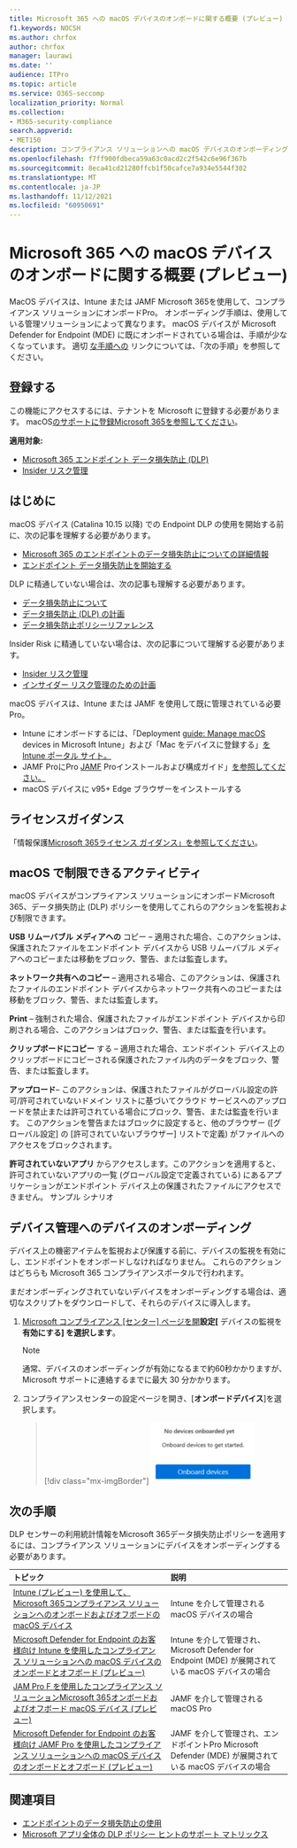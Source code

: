 ```yaml
---
title: Microsoft 365 への macOS デバイスのオンボードに関する概要 (プレビュー)
f1.keywords: NOCSH
ms.author: chrfox
author: chrfox
manager: laurawi
ms.date: ''
audience: ITPro
ms.topic: article
ms.service: O365-seccomp
localization_priority: Normal
ms.collection:
- M365-security-compliance
search.appverid:
- MET150
description: コンプライアンス ソリューションへの macOS デバイスのオンボーディングについて
ms.openlocfilehash: f7ff900fdbeca59a63c0acd2c2f542c6e96f367b
ms.sourcegitcommit: 8eca41cd21280ffcb1f50cafce7a934e5544f302
ms.translationtype: MT
ms.contentlocale: ja-JP
ms.lasthandoff: 11/12/2021
ms.locfileid: "60950691"
---
```

# <a name="onboard-macos-devices-into-microsoft-365-overview-preview"></a>Microsoft 365 への macOS デバイスのオンボードに関する概要 (プレビュー)

MacOS デバイスは、Intune または JAMF Microsoft 365を使用して、コンプライアンス ソリューションにオンボードPro。 オンボーディング手順は、使用している管理ソリューションによって異なります。 macOS デバイスが Microsoft Defender for Endpoint (MDE) に既にオンボードされている場合は、手順が少なくなっています。 適切 [な手順への](#next-steps) リンクについては、「次の手順」を参照してください。

## <a name="get-registered"></a>登録する

この機能にアクセスするには、テナントを Microsoft に登録する必要があります。 macOS[のサポートに登録Microsoft 365を参照してください](https://aka.ms/EndpointDLPIgnite21-Previews)。

**適用対象:**

- [Microsoft 365 エンドポイント データ損失防止 (DLP)](./endpoint-dlp-learn-about.md)
- [Insider リスク管理](insider-risk-management.md#learn-about-insider-risk-management-in-microsoft-365)

## <a name="before-you-begin"></a>はじめに

macOS デバイス (Catalina 10.15 以降) での Endpoint DLP の使用を開始する前に、次の記事を理解する必要があります。

- [Microsoft 365 のエンドポイントのデータ損失防止についての詳細情報](endpoint-dlp-learn-about.md#learn-about-microsoft-365-endpoint-data-loss-prevention)
- [エンドポイント データ損失防止を開始する](endpoint-dlp-getting-started.md#get-started-with-endpoint-data-loss-prevention)

DLP に精通していない場合は、次の記事も理解する必要があります。

- [データ損失防止について](dlp-learn-about-dlp.md#learn-about-data-loss-prevention)
- [データ損失防止 (DLP) の計画](dlp-overview-plan-for-dlp.md#plan-for-data-loss-prevention-dlp)
- [データ損失防止ポリシーリファレンス](dlp-policy-reference.md#data-loss-prevention-policy-reference)

Insider Risk に精通していない場合は、次の記事について理解する必要があります。

 - [Insider リスク管理](insider-risk-management.md#learn-about-insider-risk-management-in-microsoft-365)
 - [インサイダー リスク管理のための計画](insider-risk-management-plan.md#plan-for-insider-risk-management)

macOS デバイスは、Intune または JAMF を使用して既に管理されている必要Pro。
 
- Intune にオンボードするには、「Deployment [guide: Manage macOS](/mem/intune/fundamentals/deployment-guide-platform-macos) devices in Microsoft Intune」および「Mac をデバイスに登録する」[をIntune ポータル サイト。](/mem/intune/user-help/enroll-your-device-in-intune-macos-cp) 
- JAMF ProにPro [JAMF](https://www.jamf.com/resources/product-documentation/jamf-pro-administrators-guide/) Proインストールおよび構成ガイド」[を参照してください。](https://www.jamf.com/resources/product-documentation/jamf-pro-installation-guide-for-mac/)
- macOS デバイスに v95+ Edge ブラウザーをインストールする 

## <a name="licensing-guidance"></a>ライセンスガイダンス

「情報保護[Microsoft 365ライセンス ガイダンス」を参照してください](/office365/servicedescriptions/microsoft-365-service-descriptions/microsoft-365-tenantlevel-services-licensing-guidance/microsoft-365-security-compliance-licensing-guidance#information-protection-data-loss-prevention-for-exchange-online-sharepoint-online-and-onedrive-for-business)。

## <a name="activities-that-can-be-restricted-on-macos"></a>macOS で制限できるアクティビティ 

macOS デバイスがコンプライアンス ソリューションにオンボードMicrosoft 365、データ損失防止 (DLP) ポリシーを使用してこれらのアクションを監視および制限できます。

**USB リムーバブル メディアへの** コピー – 適用された場合、このアクションは、保護されたファイルをエンドポイント デバイスから USB リムーバブル メディアへのコピーまたは移動をブロック、警告、または監査します。 

**ネットワーク共有へのコピー** – 適用される場合、このアクションは、保護されたファイルのエンドポイント デバイスからネットワーク共有へのコピーまたは移動をブロック、警告、または監査します。 

**Print** – 強制された場合、保護されたファイルがエンドポイント デバイスから印刷される場合、このアクションはブロック、警告、または監査を行います。 

**クリップボードにコピー** する – 適用された場合、エンドポイント デバイス上のクリップボードにコピーされる保護されたファイル内のデータをブロック、警告、または監査します。 

**アップロード**– このアクションは、保護されたファイルがグローバル設定の許可/許可されていないドメイン リストに基づいてクラウド サービスへのアップロードを禁止または許可されている場合にブロック、警告、または監査を行います。 このアクションを警告またはブロックに設定すると、他のブラウザー ([グローバル設定] の [許可されていないブラウザー] リストで定義) がファイルへのアクセスをブロックされます。 

**許可されていないアプリ** からアクセスします。このアクションを適用すると、許可されていないアプリの一覧 (グローバル設定で定義されている) にあるアプリケーションがエンドポイント デバイス上の保護されたファイルにアクセスできません。 サンプル シナリオ 

## <a name="onboarding-devices-into-device-management"></a>デバイス管理へのデバイスのオンボーディング

デバイス上の機密アイテムを監視および保護する前に、デバイスの監視を有効にし、エンドポイントをオンボードしなければなりません。 これらのアクションはどちらも Microsoft 365 コンプライアンスポータルで行われます。

まだオンボーディングされていないデバイスをオンボーディングする場合は、適切なスクリプトをダウンロードして、それらのデバイスに導入します。 <!--Follow the [Onboarding devices procedure](endpoint-dlp-getting-started.md#onboarding-devices).-->

<!--If you already have devices onboarded into [Microsoft Defender for Endpoint](/windows/security/threat-protection/), they will already appear in the managed devices list.-->

1. [Microsoft コンプライアンス [センター] ページを開](https://compliance.microsoft.com)**設定[** デバイスの監視を **有効にする] を選択します**。

   > [!NOTE]
   > 通常、デバイスのオンボーディングが有効になるまで約60秒かかりますが、Microsoft サポートに連絡するまでに最大 30 分かかります。

2. コンプライアンスセンターの設定ページを開き、[**オンボードデバイス**]を選択します。

   > [!div class="mx-imgBorder"]
   > ![デバイス管理を有効にする。](../media/endpoint-dlp-learn-about-1-enable-device-management.png)

## <a name="next-steps"></a>次の手順

DLP センサーの利用統計情報をMicrosoft 365データ損失防止ポリシーを適用するには、コンプライアンス ソリューションにデバイスをオンボーディングする必要があります。 

トピック | 説明
:---|:---
|[Intune (プレビュー) を使用して、Microsoft 365コンプライアンス ソリューションへのオンボードおよびオフボードの macOS デバイス](device-onboarding-offboarding-macos-intune.md#onboard-and-offboard-macos-devices-into-microsoft-365-compliance-solutions-using-intune-preview)|Intune を介して管理される macOS デバイスの場合
|[Microsoft Defender for Endpoint のお客様向け Intune を使用したコンプライアンス ソリューションへの macOS デバイスのオンボードとオフボード (プレビュー)](device-onboarding-offboarding-macos-intune-mde.md#onboard-and-offboard-macos-devices-into-compliance-solutions-using-intune-for-microsoft-defender-for-endpoint-customers-preview) |Intune を介して管理され、Microsoft Defender for Endpoint (MDE) が展開されている macOS デバイスの場合
|[JAM Pro F を使用したコンプライアンス ソリューションMicrosoft 365オンボードおよびオフボード macOS デバイス (プレビュー)](device-onboarding-offboarding-macos-jamfpro.md#onboard-and-offboard-macos-devices-into-microsoft-365-compliance-solutions-using-jamf-pro-preview) | JAMF を介して管理される macOS Pro
|[Microsoft Defender for Endpoint のお客様向け JAMF Pro を使用したコンプライアンス ソリューションへの macOS デバイスのオンボードとオフボード (プレビュー)](device-onboarding-offboarding-macos-jamfpro-mde.md#onboard-and-offboard-macos-devices-into-compliance-solutions-using-jamf-pro-for-microsoft-defender-for-endpoint-customers-preview)|JAMF を介して管理され、エンドポイントPro Microsoft Defender (MDE) が展開されている macOS デバイスの場合


## <a name="related-topics"></a>関連項目

- [エンドポイントのデータ損失防止の使用](endpoint-dlp-using.md#using-endpoint-data-loss-prevention)
- [Microsoft アプリ全体の DLP ポリシー ヒントのサポート マトリックス](dlp-policy-tips-reference.md#support-matrix-for-dlp-policy-tips-across-microsoft-apps)
